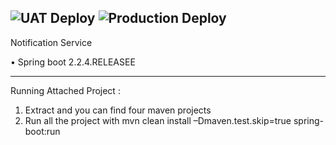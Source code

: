 ![UAT Deploy](https://github.com/Hour4u-Dev/notification-api/workflows/UAT%20Deploy/badge.svg)
![Production Deploy](https://github.com/Hour4u-Dev/notification-api/workflows/Production%20Deploy/badge.svg)
------------------------------

Notification Service 

•	Spring boot 2.2.4.RELEASEE<br>


-------------------------------------------------------------------------------------------------------------------------------------------------------------------------------------------------------------------
Running Attached Project :

1.	Extract and you can find four maven projects 
2.	Run all the project with mvn clean install –Dmaven.test.skip=true spring-boot:run
